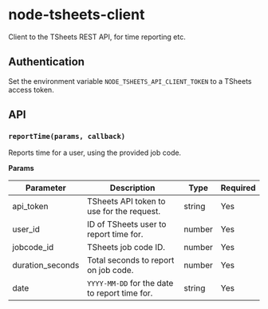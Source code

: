 # node-tsheets-client
Client to the TSheets REST API, for time reporting etc.

## Authentication
Set the environment variable `NODE_TSHEETS_API_CLIENT_TOKEN` to a TSheets access token.

## API

### `reportTime(params, callback)`

Reports time for a user, using the provided job code.
 
**Params**

| Parameter | Description | Type | Required |
| --- | --- | --- | --- |
| api_token | TSheets API token to use for the request. | string | Yes |
| user_id | ID of TSheets user to report time for. | number | Yes |
| jobcode_id | TSheets job code ID. | number | Yes |
| duration_seconds | Total seconds to report on job code. | number | Yes |
| date | `YYYY-MM-DD` for the date to report time for. | string | Yes |
